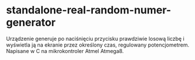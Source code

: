 # standalone-real-random-numer-generator
Urządzenie generuje po naciśnięciu przycisku prawdziwie losową liczbę i wyświetla ją na ekranie przez określony czas, regulowany potencjometrem. Napisane w C na mikrokontroler Atmel Atmega8.
